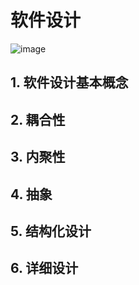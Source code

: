 # 软件设计

![image](https://github.com/user-attachments/assets/d721d5f8-f820-4edc-b377-94f2a0f54ce5)

## 1. 软件设计基本概念



## 2. 耦合性




## 3. 内聚性



## 4. 抽象



## 5. 结构化设计



## 6. 详细设计



